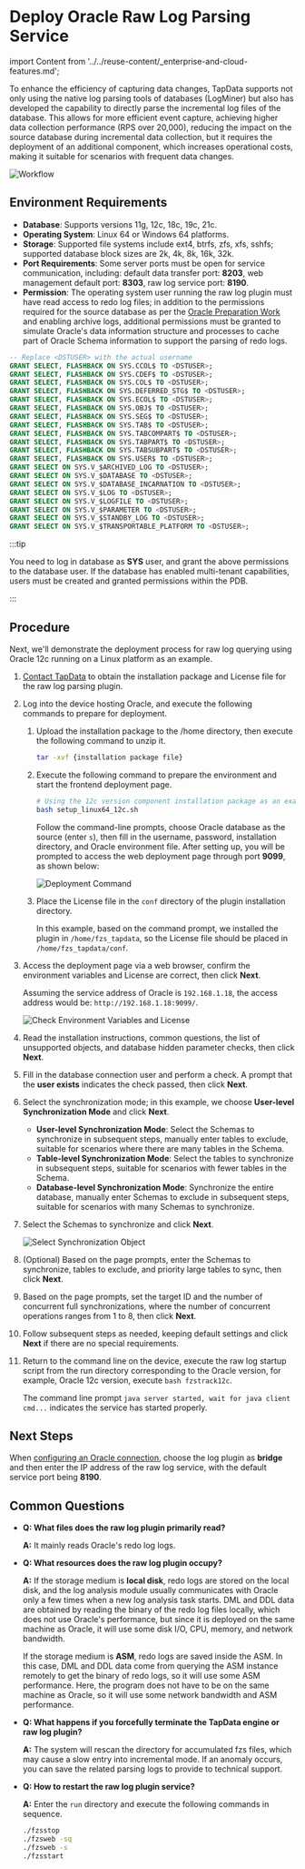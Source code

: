 # Deploy Oracle Raw Log Parsing Service
import Content from '../../reuse-content/_enterprise-and-cloud-features.md';

<Content />

To enhance the efficiency of capturing data changes, TapData supports not only using the native log parsing tools of databases (LogMiner) but also has developed the capability to directly parse the incremental log files of the database. This allows for more efficient event capture, achieving higher data collection performance (RPS over 20,000), reducing the impact on the source database during incremental data collection, but it requires the deployment of an additional component, which increases operational costs, making it suitable for scenarios with frequent data changes.

![Workflow](../../images/raw_logs_workflow.png)

## Environment Requirements

* **Database**: Supports versions 11g, 12c, 18c, 19c, 21c.
* **Operating System**: Linux 64 or Windows 64 platforms.
* **Storage**: Supported file systems include ext4, btrfs, zfs, xfs, sshfs; supported database block sizes are 2k, 4k, 8k, 16k, 32k.
* **Port Requirements**: Some server ports must be open for service communication, including: default data transfer port: **8203**, web management default port: **8303**, raw log service port: **8190**.
* **Permission**: The operating system user running the raw log plugin must have read access to redo log files; in addition to the permissions required for the source database as per the [Oracle Preparation Work](../../prerequisites/on-prem-databases/oracle.md#source) and enabling archive logs, additional permissions must be granted to simulate Oracle's data information structure and processes to cache part of Oracle Schema information to support the parsing of redo logs.

```sql
-- Replace <DSTUSER> with the actual username
GRANT SELECT, FLASHBACK ON SYS.CCOL$ TO <DSTUSER>;
GRANT SELECT, FLASHBACK ON SYS.CDEF$ TO <DSTUSER>;
GRANT SELECT, FLASHBACK ON SYS.COL$ TO <DSTUSER>;
GRANT SELECT, FLASHBACK ON SYS.DEFERRED_STG$ TO <DSTUSER>;
GRANT SELECT, FLASHBACK ON SYS.ECOL$ TO <DSTUSER>;
GRANT SELECT, FLASHBACK ON SYS.OBJ$ TO <DSTUSER>;
GRANT SELECT, FLASHBACK ON SYS.SEG$ TO <DSTUSER>;
GRANT SELECT, FLASHBACK ON SYS.TAB$ TO <DSTUSER>;
GRANT SELECT, FLASHBACK ON SYS.TABCOMPART$ TO <DSTUSER>;
GRANT SELECT, FLASHBACK ON SYS.TABPART$ TO <DSTUSER>;
GRANT SELECT, FLASHBACK ON SYS.TABSUBPART$ TO <DSTUSER>;
GRANT SELECT, FLASHBACK ON SYS.USER$ TO <DSTUSER>;
GRANT SELECT ON SYS.V_$ARCHIVED_LOG TO <DSTUSER>;
GRANT SELECT ON SYS.V_$DATABASE TO <DSTUSER>;
GRANT SELECT ON SYS.V_$DATABASE_INCARNATION TO <DSTUSER>;
GRANT SELECT ON SYS.V_$LOG TO <DSTUSER>;
GRANT SELECT ON SYS.V_$LOGFILE TO <DSTUSER>;
GRANT SELECT ON SYS.V_$PARAMETER TO <DSTUSER>;
GRANT SELECT ON SYS.V_$STANDBY_LOG TO <DSTUSER>;
GRANT SELECT ON SYS.V_$TRANSPORTABLE_PLATFORM TO <DSTUSER>;
```

:::tip

You need to log in database as **SYS** user, and grant the above permissions to the database user. If the database has enabled multi-tenant capabilities, users must be created and granted permissions within the PDB.

:::

## Procedure

Next, we'll demonstrate the deployment process for raw log querying using Oracle 12c running on a Linux platform as an example.

1. [Contact TapData](mailto:team@tapdata.io) to obtain the installation package and License file for the raw log parsing plugin.

2. Log into the device hosting Oracle, and execute the following commands to prepare for deployment.

    1. Upload the installation package to the /home directory, then execute the following command to unzip it.

       ```bash
       tar -xvf {installation package file}
       ```

    2. Execute the following command to prepare the environment and start the frontend deployment page.

       ```bash
       # Using the 12c version component installation package as an example
       bash setup_linux64_12c.sh
       ```

       Follow the command-line prompts, choose Oracle database as the source (enter `s`), then fill in the username, password, installation directory, and Oracle environment file. After setting up, you will be prompted to access the web deployment page through port **9099**, as shown below:

       ![Deployment Command](../../images/deploy_fzs.png)

    3. Place the License file in the `conf` directory of the plugin installation directory.

       In this example, based on the command prompt, we installed the plugin in `/home/fzs_tapdata`, so the License file should be placed in `/home/fzs_tapdata/conf`.

3. Access the deployment page via a web browser, confirm the environment variables and License are correct, then click **Next**.

   Assuming the service address of Oracle is `192.168.1.18`, the access address would be: `http://192.168.1.18:9099/`.

   ![Check Environment Variables and License](../../images/check_env.png)

4. Read the installation instructions, common questions, the list of unsupported objects, and database hidden parameter checks, then click **Next**.

5. Fill in the database connection user and perform a check. A prompt that the **user exists** indicates the check passed, then click **Next**.

6. Select the synchronization mode; in this example, we choose **User-level Synchronization Mode** and click **Next**.

    * **User-level Synchronization Mode**: Select the Schemas to synchronize in subsequent steps, manually enter tables to exclude, suitable for scenarios where there are many tables in the Schema.
    * **Table-level Synchronization Mode**: Select the tables to synchronize in subsequent steps, suitable for scenarios with fewer tables in the Schema.
    * **Database-level Synchronization Mode**: Synchronize the entire database, manually enter Schemas to exclude in subsequent steps, suitable for scenarios with many Schemas to synchronize.
   
7. Select the Schemas to synchronize and click **Next**.

   ![Select Synchronization Object](../../images/select_schema.png)

8. (Optional) Based on the page prompts, enter the Schemas to synchronize, tables to exclude, and priority large tables to sync, then click **Next**.

9. Based on the page prompts, set the target ID and the number of concurrent full synchronizations, where the number of concurrent operations ranges from 1 to 8, then click **Next**.

10. Follow subsequent steps as needed, keeping default settings and click **Next** if there are no special requirements.

11. Return to the command line on the device, execute the raw log startup script from the run directory corresponding to the Oracle version, for example, Oracle 12c version, execute `bash fzstrack12c`.

    The command line prompt `java server started, wait for java client cmd...` indicates the service has started properly.

## Next Steps

When [configuring an Oracle connection](../../prerequisites/on-prem-databases/oracle.md), choose the log plugin as **bridge** and then enter the IP address of the raw log service, with the default service port being **8190**.

## Common Questions

* **Q: What files does the raw log plugin primarily read?**

  **A:** It mainly reads Oracle's redo log logs.

* **Q: What resources does the raw log plugin occupy?**

  **A:** If the storage medium is **local disk**, redo logs are stored on the local disk, and the log analysis module usually communicates with Oracle only a few times when a new log analysis task starts. DML and DDL data are obtained by reading the binary of the redo log files locally, which does not use Oracle's performance, but since it is deployed on the same machine as Oracle, it will use some disk I/O, CPU, memory, and network bandwidth.

  If the storage medium is **ASM**, redo logs are saved inside the ASM. In this case, DML and DDL data come from querying the ASM instance remotely to get the binary of redo logs, so it will use some ASM performance. Here, the program does not have to be on the same machine as Oracle, so it will use some network bandwidth and ASM performance.

* **Q: What happens if you forcefully terminate the TapData engine or raw log plugin?**

  **A:** The system will rescan the directory for accumulated fzs files, which may cause a slow entry into incremental mode. If an anomaly occurs, you can save the related parsing logs to provide to technical support.

* **Q: How to restart the raw log plugin service?**

  **A:** Enter the `run` directory and execute the following commands in sequence.

  ```bash
  ./fzsstop
  ./fzsweb -sq
  ./fzsweb -s
  ./fzsstart
  ```
